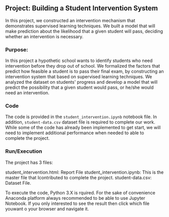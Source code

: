 
## Project: Building a Student Intervention System

In this project, we constructed an intervention mechanism that demonstrates supervised learning techniques. We built a model that will make prediction about the likelihood that a given student will pass, deciding whether an intervention is necessary.

### Purpose:

In this project a hypothetic school wants to identify students who need intervention before they drop out of school. We formalized the factors that predict how feasible a student is to pass their final exam, by constructing an intervention system that based on supervised learning techniques. We analyzed the dataset on students' progress and develop a model that will predict the possibility that a given student would pass, or he/she would need an intervention.

### Code

The code is provided in the `student_intervention.ipynb` notebook file. In addition, `student-data.csv` dataset file is required to complete our work. While some of the code has already been implemented to get start, we will need to implement additional performance when needed to able to complete the project.

### Run/Execution

The project has 3 files:

student_intervention.html: Report File
student_intervention.ipynb: This is the master file that Icontributed to complete the project.
student-data.csv: Dataset File.

To execute the code, Python 3.X is rquired. For the sake of convenience Anaconda platform always recommended to be able to use Jupyter Notebook. If you only interested to see the result then click which file youwant o your browser and navigate it. 

